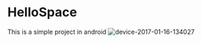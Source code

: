 # HelloSpace
This is a simple project in android
![device-2017-01-16-134027](https://cloud.githubusercontent.com/assets/25140683/21983451/a4839aaa-dbf1-11e6-862b-2a83c4afab1a.png)
